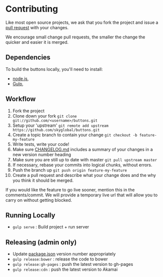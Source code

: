 # Contributing

Like most open source projects, we ask that you fork the project and issue a [pull request](#pull-requests) with your changes.

We encourage small change pull requests, the smaller the change the quicker and easier it is merged.

## Dependencies

To build the buttons locally, you'll need to install:
 * [node.js](http://nodejs.org),
 * [Gulp](http://gulpjs.com),

## Workflow

1. Fork the project
2. Clone down your fork
`git clone git://github.com/<username>/buttons.git`
3. Setup your 'upstream'
`git remote add upstream https://github.com/skyglobal/buttons.git`
4. Create a topic branch to contain your change
`git checkout -b feature-my-feature`
5. Write tests, write your code!
6. Make sure [CHANGELOG.md](./CHANGELOG.md) includes a summary of your changes in a new version number heading
5. Make sure you are still up to date with master
`git pull upstream master`
6. If necessary, rebase your commits into logical chunks, without errors.
7. Push the branch up 
`git push origin feature-my-feature`
8. Create a pull request and describe what your change does and the why you think it should be merged.

If you would like the feature to go live sooner, mention this in the comments/commit. We will provide a temporary live url that will allow you to carry on without getting blocked.

## Running Locally

 * `gulp serve` :  Build project + run server
 
## Releasing (admin only)

 * Update [package.json](package.json) version number appropriately
 * `gulp release:bower` : release the code to bower
 * `gulp release:gh-pages` : push the latest version to gh-pages
 * `gulp release:cdn` : push the latest version to Akamai